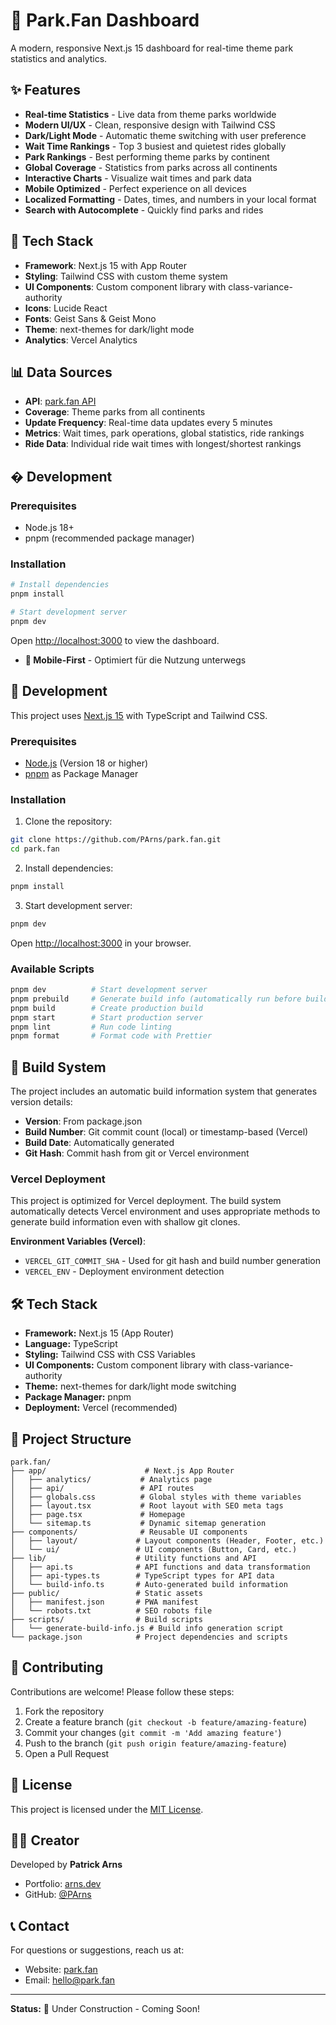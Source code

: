 # 🎢 Park.Fan Dashboard

A modern, responsive Next.js 15 dashboard for real-time theme park statistics and analytics.

## ✨ Features

- **Real-time Statistics** - Live data from theme parks worldwide
- **Modern UI/UX** - Clean, responsive design with Tailwind CSS
- **Dark/Light Mode** - Automatic theme switching with user preference
- **Wait Time Rankings** - Top 3 busiest and quietest rides globally
- **Park Rankings** - Best performing theme parks by continent
- **Global Coverage** - Statistics from parks across all continents
- **Interactive Charts** - Visualize wait times and park data
- **Mobile Optimized** - Perfect experience on all devices
- **Localized Formatting** - Dates, times, and numbers in your local format
- **Search with Autocomplete** - Quickly find parks and rides

## 🚀 Tech Stack

- **Framework**: Next.js 15 with App Router
- **Styling**: Tailwind CSS with custom theme system
- **UI Components**: Custom component library with class-variance-authority
- **Icons**: Lucide React
- **Fonts**: Geist Sans & Geist Mono
- **Theme**: next-themes for dark/light mode
- **Analytics**: Vercel Analytics

## 📊 Data Sources

- **API**: [park.fan API](https://api.park.fan/statistics)
- **Coverage**: Theme parks from all continents
- **Update Frequency**: Real-time data updates every 5 minutes
- **Metrics**: Wait times, park operations, global statistics, ride rankings
- **Ride Data**: Individual ride wait times with longest/shortest rankings

## �️ Development

### Prerequisites

- Node.js 18+
- pnpm (recommended package manager)

### Installation

```bash
# Install dependencies
pnpm install

# Start development server
pnpm dev
```

Open [http://localhost:3000](http://localhost:3000) to view the dashboard.

- **📱 Mobile-First** - Optimiert für die Nutzung unterwegs

## 🚀 Development

This project uses [Next.js 15](https://nextjs.org) with TypeScript and Tailwind CSS.

### Prerequisites

- [Node.js](https://nodejs.org) (Version 18 or higher)
- [pnpm](https://pnpm.io) as Package Manager

### Installation

1. Clone the repository:

```bash
git clone https://github.com/PArns/park.fan.git
cd park.fan
```

2. Install dependencies:

```bash
pnpm install
```

3. Start development server:

```bash
pnpm dev
```

Open [http://localhost:3000](http://localhost:3000) in your browser.

### Available Scripts

```bash
pnpm dev          # Start development server
pnpm prebuild     # Generate build info (automatically run before build)
pnpm build        # Create production build
pnpm start        # Start production server
pnpm lint         # Run code linting
pnpm format       # Format code with Prettier
```

## 🔧 Build System

The project includes an automatic build information system that generates version details:

- **Version**: From package.json
- **Build Number**: Git commit count (local) or timestamp-based (Vercel)
- **Build Date**: Automatically generated
- **Git Hash**: Commit hash from git or Vercel environment

### Vercel Deployment

This project is optimized for Vercel deployment. The build system automatically detects Vercel environment and uses appropriate methods to generate build information even with shallow git clones.

**Environment Variables (Vercel)**:

- `VERCEL_GIT_COMMIT_SHA` - Used for git hash and build number generation
- `VERCEL_ENV` - Deployment environment detection

## 🛠 Tech Stack

- **Framework:** Next.js 15 (App Router)
- **Language:** TypeScript
- **Styling:** Tailwind CSS with CSS Variables
- **UI Components:** Custom component library with class-variance-authority
- **Theme:** next-themes for dark/light mode switching
- **Package Manager:** pnpm
- **Deployment:** Vercel (recommended)

## 📁 Project Structure

```
park.fan/
├── app/                      # Next.js App Router
│   ├── analytics/           # Analytics page
│   ├── api/                 # API routes
│   ├── globals.css          # Global styles with theme variables
│   ├── layout.tsx           # Root layout with SEO meta tags
│   ├── page.tsx             # Homepage
│   └── sitemap.ts           # Dynamic sitemap generation
├── components/              # Reusable UI components
│   ├── layout/             # Layout components (Header, Footer, etc.)
│   └── ui/                 # UI components (Button, Card, etc.)
├── lib/                    # Utility functions and API
│   ├── api.ts              # API functions and data transformation
│   ├── api-types.ts        # TypeScript types for API data
│   └── build-info.ts       # Auto-generated build information
├── public/                 # Static assets
│   ├── manifest.json       # PWA manifest
│   └── robots.txt          # SEO robots file
├── scripts/                # Build scripts
│   └── generate-build-info.js # Build info generation script
└── package.json            # Project dependencies and scripts
```

## 🤝 Contributing

Contributions are welcome! Please follow these steps:

1. Fork the repository
2. Create a feature branch (`git checkout -b feature/amazing-feature`)
3. Commit your changes (`git commit -m 'Add amazing feature'`)
4. Push to the branch (`git push origin feature/amazing-feature`)
5. Open a Pull Request

## 📄 License

This project is licensed under the [MIT License](LICENSE).

## 👨‍💻 Creator

Developed by **Patrick Arns**

- Portfolio: [arns.dev](https://arns.dev)
- GitHub: [@PArns](https://github.com/PArns)

## 📞 Contact

For questions or suggestions, reach us at:

- Website: [park.fan](https://park.fan)
- Email: hello@park.fan

---

**Status:** 🚧 Under Construction - Coming Soon!
